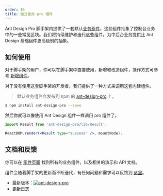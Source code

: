 ```yaml
---
order: 16
title: 独立使用 pro 组件
---
```


Ant Design Pro 脚手架内提供了一套默认[业务组件](http://pro.ant.design/components)，这些组件抽象了控制台业务中的一些常见区块。我们将持续维护和迭代这些组件，为中后台业务提供比 Ant Design 基础组件更高级别的抽象。

## 如何使用

对于脚手架的用户，你可以在脚手架中直接使用，新增和改造组件，操作方式可参考 [新增组件](./biz-component-dev)。

对于没有使用这套脚手架的开发者，我们提供了一种方式来调用这套内建组件。

> 默认业务组件会发布到 npm 的 [ant-design-pro](http://npmjs.com/ant-design-pro) 上。

```bash
$ npm install ant-design-pro --save
```

然后你就可以像使用 Ant Design 组件一样调用 pro 组件了。

```jsx
import Result from 'ant-design-pro/lib/Result';

ReactDOM.render(<Result type="success" />, mountNode);
```

## 文档和反馈

你可以在 [组件页面](http://pro.ant.design/components) 找到所有的业务组件，以及相关的演示和 API 文档。

组件会随着脚手架的更新而不断迭代，有任何问题和需求可以反馈到 [这里](http://github.com/ant-design/ant-design-pro/issues)。

- 最新版本：[![ant-design-pro](https://img.shields.io/npm/v/ant-design-pro.svg?style=flat-square)](http://npmjs.com/ant-design-pro)
- [更新日志](./changelog)
